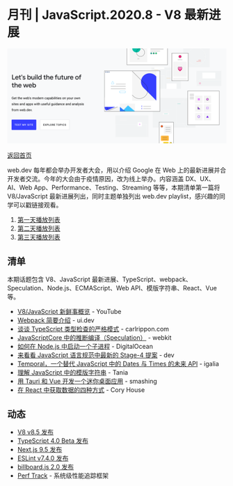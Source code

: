 # 月刊 | JavaScript.2020.8 - V8 最新进展

![Teaser](./img/08.png "Teaser")

[返回首页](https://github.com/hijiangtao/javascript-articles-monthly)

web.dev 每年都会举办开发者大会，用以介绍 Google 在 Web 上的最新进展并合开发者交流。今年的大会由于疫情原因，改为线上举办。内容涵盖 DX、UX、AI、Web App、Performance、Testing、Streaming 等等，本期清单第一篇将 V8/JavaScript 最新进展列出，同时主题单独列出 web.dev playlist，感兴趣的同学可以戳链接观看。

1. [第一天播放列表](https://www.youtube.com/playlist?list=PLNYkxOF6rcIDC0-BiwSL52yQ0n9rNozaF)
1. [第二天播放列表](https://www.youtube.com/playlist?list=PLNYkxOF6rcIBhuGsbO6t8-OBE5-fVPe7K)
1. [第三天播放列表](https://www.youtube.com/playlist?list=PLNYkxOF6rcIDJHOcBzho38p6WTn3vESvQ)

## 清单

本期话题包含 V8、JavaScript 最新进展、TypeScript、webpack、Speculation、Node.js、ECMAScript、Web API、模版字符串、React、Vue 等。

* [V8/JavaScript 新鲜事概览](https://www.youtube.com/watch?v=TPm-UhWkiq8) - YouTube
* [Webpack 简要介绍](https://ui.dev/webpack/) - ui.dev
* [谈谈 TypeScript 类型检查的严格模式](https://www.carlrippon.com/controlling-type-checking-strictness-in-typescript/) - carlrippon.com
* [JavaScriptCore 中的推断编译（Speculation）](https://webkit.org/blog/10308/speculation-in-javascriptcore/) - webkit
* [如何在 Node.js 中启动一个子进程](https://www.digitalocean.com/community/tutorials/how-to-launch-child-processes-in-node-js) - DigitalOcean
* [来看看 JavaScript 语言规范中最新的 Stage-4 提案](https://dev.to/hemanth/stage-4-features-5a26) - dev
* [Temporal，一个替代 JavaScript 中的 Dates 与 Times 的未来 API](https://blogs.igalia.com/compilers/2020/06/23/dates-and-times-in-javascript/) - igalia
* [理解 JavaScript 中的模版字符串](https://www.taniarascia.com/understanding-template-literals/) - Tania
* [用 Tauri 和 Vue 开发一个迷你桌面应用](https://www.smashingmagazine.com/2020/07/tiny-desktop-apps-tauri-vuejs/) - smashing
* [在 React 中获取数据的四种方式](https://www.bitnative.com/2020/07/06/four-ways-to-fetch-data-in-react/) - Cory House

## 动态

* [V8 v8.5 发布](https://v8.dev/blog/v8-release-85)
* [TypeScript 4.0 Beta 发布](https://devblogs.microsoft.com/typescript/announcing-typescript-4-0-beta/)
* [Next.js 9.5 发布](https://nextjs.org/blog/next-9-5)
* [ESLint v7.4.0 发布](https://eslint.org/blog/2020/07/eslint-v7.4.0-released)
* [billboard.js 2.0 发布](https://medium.com/@alberto.park/billboard-js-2-0-is-out-15e84b52ab11)
* [Perf Track](https://perf-track.web.app/) - 系统级性能追踪框架
